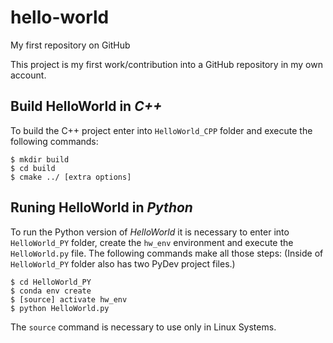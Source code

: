 # hello-world
My first repository on GitHub

This project is my first work/contribution into a GitHub repository in my own account.

## Build HelloWorld in _C++_
To build the C++ project enter into `HelloWorld_CPP` folder and execute the following commands:
```shell
$ mkdir build
$ cd build
$ cmake ../ [extra options]
```

## Runing HelloWorld in _Python_
To run the Python version of _HelloWorld_ it is necessary to enter into `HelloWorld_PY` folder, create the `hw_env` environment and execute the `HelloWorld.py` file. The following commands make all those steps: (Inside of `HelloWorld_PY` folder also has two PyDev project files.)
```shell
$ cd HelloWorld_PY
$ conda env create
$ [source] activate hw_env
$ python HelloWorld.py
```
The `source` command is necessary to use only in Linux Systems.
